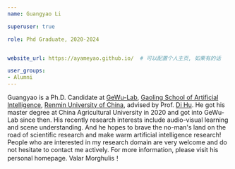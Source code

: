 ```yaml
---
name: Guangyao Li

superuser: true

role: Phd Graduate, 2020-2024


website_url: https://ayameyao.github.io/  # 可以配置个人主页, 如果有的话

user_groups:
- Alumni
---
```

Guangyao is a Ph.D. Candidate at [GeWu-Lab](https://gewu-lab.github.io/), [Gaoling School of Artificial Intelligence](http://ai.ruc.edu.cn/), [Renmin University of China](https://www.ruc.edu.cn/), advised by Prof. [Di Hu](https://dtaoo.github.io/). He got his master degree at China Agricultural University in 2020 and got into GeWu-Lab since then. His recently research interests include audio-visual learning and scene understanding. And he hopes to brave the no-man's land on the road of scientific research and make warm artificial intelligence research! People who are interested in my research domain are very welcome and do not hesitate to contact me actively. For more information, please visit his personal homepage. Valar Morghulis！